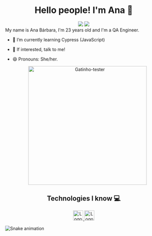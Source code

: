 <h1 align="center">Hello people! I'm Ana 🖤 </h1>

<div align="center"> 
  <a href = "mailto:anabdlvieira@gmail.com"><img src="https://img.shields.io/badge/-Gmail-%23333?style=for-the-badge&logo=gmail&logoColor=white" target="_blank"></a>
  <a href="https://www.linkedin.com/in/anabarbaravieira/" target="_blank"><img src="https://img.shields.io/badge/-LinkedIn-%230077B5?style=for-the-badge&logo=linkedin&logoColor=white" target="_blank"></a> 
</div>

<div align="justify">  
  My name is Ana Bárbara, I'm 23 years old and I'm a QA Engineer. 

- 🌱 I’m currently learning Cypress (JavaScript)
- 💬 If interested, talk to me!
- 😄 Pronouns: She/her.

  <div> 
    <div align="center">
      <img width="380" height="380" alt="Gatinho-tester" src="https://media.giphy.com/media/3o7WTL4qQCbbLLV2Pm/giphy.gif">
    </div>
  </div>

<h2 align="center">Technologies I know 💻</h2>

<div align="center">
  <a href="https://www.javascript.com/">
    <img height="32" src="https://cdn.jsdelivr.net/gh/devicons/devicon/icons/javascript/javascript-original.svg" alt="Logo do Javascript"/>
  </a>
  <a href="https://nodejs.org/en/">
    <img height="32" alt="Logo-NodeJs" src="https://img.shields.io/badge/Node.js-43853D?style=for-the-badge&logo=node.js&logoColor=white"> 
    <a href="https://www.java.com/pt-BR/about/">
    </a>
    <p align="center">
  </a>

  </div>

<div>
  
  ![Snake animation](https://github.com/anabdlv/anabdlv/blob/output/github-contribution-grid-snake.svg)
  
</div>
